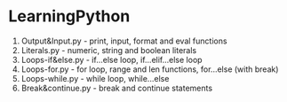 # LearningPython

1. Output&Input.py - print, input, format and eval functions
2. Literals.py - numeric, string and boolean literals
3. Loops-if&else.py - if...else loop, if...elif...else loop 
4. Loops-for.py - for loop, range and len functions, for...else (with break)
5. Loops-while.py - while loop, while...else
6. Break&continue.py - break and continue statements